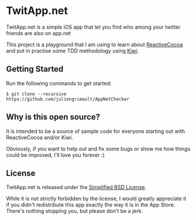 # TwitApp.net

TwitApp.net is a simple iOS app that let you find who among your twitter friends are also on app.net

This project is a playground that I am using to learn about [ReactiveCocoa](https://github.com/ReactiveCocoa/ReactiveCocoa) and put in practise some TDD methodology using [Kiwi](https://github.com/allending/Kiwi).


## Getting Started

Run the following commands to get started:

    $ git clone --recursive https://github.com/juliengrimault/AppNetChecker


## Why is this open source?
It is intended to be a source of sample code for everyone starting out with ReactiveCocoa and/or Kiwi.

Obviously, if you want to help out and fix some bugs or show me how things could be improved, I'll love you forever :)


## License

TwitApp.net is released under the [Simplified BSD License](https://github.com/juliengrimault/AppNetChecker/blob/master/License).

While it is not strictly forbidden by the license, I would greatly appreciate it if you didn't redistribute this app exactly the way it is in the App Store. There's nothing stopping you, but please don't be a jerk.

